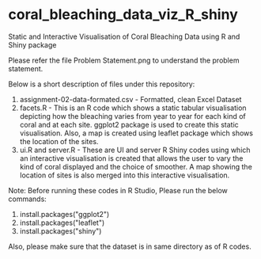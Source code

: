 # coral_bleaching_data_viz_R_shiny

Static and Interactive Visualisation of Coral Bleaching Data using R and Shiny package

Please refer the file Problem Statement.png to understand the problem statement.

Below is a short description of files under this repository:

1. assignment-02-data-formated.csv - Formatted, clean Excel Dataset
2. facets.R - This is an R code which shows a static tabular visualisation depicting how the bleaching varies from year to year for each kind of coral and at each site. ggplot2 package is used to create this static visualisation. Also, a map is created using leaflet package which shows the location of the sites. 
3. ui.R and server.R - These are UI and server R Shiny codes using which an interactive visualisation is created that allows the user to vary the kind of coral displayed and the choice of smoother. A map showing the location of sites is also merged into this interactive visualisation. 

Note: Before running these codes in R Studio, Please run the below commands:

1. install.packages("ggplot2")
2. install.packages("leaflet")
3. install.packages("shiny")

Also, please make sure that the dataset is in same directory as of R codes.

